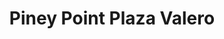 ---
title: "Piney Point Plaza Valero"
url: /brookeland/piney-point-plaza-valero/
shop: convenience
---